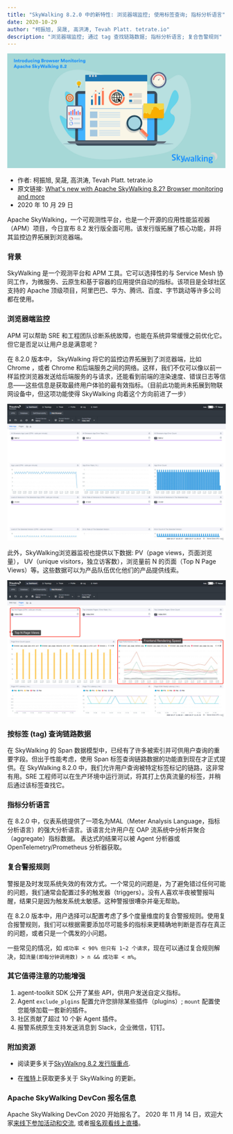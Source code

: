 ```yaml
---
title: "SkyWalking 8.2.0 中的新特性: 浏览器端监控; 使用标签查询; 指标分析语言"
date: 2020-10-29
author: "柯振旭, 吴晟, 高洪涛, Tevah Platt. tetrate.io"
description: "浏览器端监控; 通过 tag 查找链路数据; 指标分析语言; 复合告警规则"
---
```


![](0081Kckwly1gkl5gnaa2ij31lb0u0jum.jpg)

- 作者: 柯振旭, 吴晟, 高洪涛, Tevah Platt. tetrate.io
- 原文链接: [What's new with Apache SkyWalking 8.2? Browser monitoring and more](https://www.tetrate.io/blog/whats-new-with-apache-skywalking-8-2-browser-monitoring-and-more/)
- 2020 年 10 月 29 日

Apache SkyWalking，一个可观测性平台，也是一个开源的应用性能监视器（APM）项目，今日宣布 8.2 发行版全面可用。该发行版拓展了核心功能，并将其监控边界拓展到浏览器端。

### 背景

SkyWalking 是一个观测平台和 APM 工具。它可以选择性的与 Service Mesh 协同工作，为微服务、云原生和基于容器的应用提供自动的指标。该项目是全球社区支持的 Apache 顶级项目，阿里巴巴、华为、腾讯、百度、字节跳动等许多公司都在使用。

### 浏览器端监控

APM 可以帮助 SRE 和工程团队诊断系统故障，也能在系统异常缓慢之前优化它。但它是否足以让用户总是满意呢？  

在 8.2.0 版本中， SkyWalking 将它的监控边界拓展到了浏览器端，比如 Chrome ，或者 Chrome 和后端服务之间的网络。这样，我们不仅可以像以前一样监控浏览器发送给后端服务的与请求，还能看到前端的渲染速度、错误日志等信息——这些信息是获取最终用户体验的最有效指标。（目前此功能尚未拓展到物联网设备中，但这项功能使得 SkyWalking 向着这个方向前进了一步）

![SkyWalking 8.2.0 Browser Side Monitoring: Overview](0081Kckwly1gkl5go0t43j30zk0m8tdb.jpg)

此外，SkyWalking浏览器监视也提供以下数据:
PV（page views，页面浏览量）， UV（unique visitors，独立访客数），浏览量前 N 的页面（Top N Page Views）等。这些数据可以为产品队伍优化他们的产品提供线索。  

![SkyWalking 8.2.0 Browser Side Monitoring: Pages](0081Kckwly1gkl5gnpi0dj30zk0m843n.jpg)

### 按标签 (tag) 查询链路数据

在 SkyWalking 的 Span 数据模型中，已经有了许多被索引并可供用户查询的重要字段。但出于性能考虑，使用 Span 标签查询链路数据的功能直到现在才正式提供。在 SkyWalking 8.2.0 中，我们允许用户查询被特定标签标记的链路，这非常有用。SRE 工程师可以在生产环境中运行测试，将其打上仿真流量的标签，并稍后通过该标签查找它。

### 指标分析语言

在 8.2.0 中，仪表系统提供了一项名为MAL（Meter Analysis Language，指标分析语言）的强大分析语言。该语言允许用户在 OAP 流系统中分析并聚合（aggregate）指标数据。
表达式的结果可以被 Agent 分析器或 OpenTelemetry/Prometheus 分析器获取。  

### 复合警报规则

警报是及时发现系统失效的有效方式。一个常见的问题是，为了避免错过任何可能的问题，我们通常会配置过多的触发器（triggers）。没有人喜欢半夜被警报叫醒，结果只是因为触发系统太敏感。这种警报很嘈杂并毫无帮助。  

在 8.2.0 版本中，用户选择可以配置考虑了多个度量维度的复合警报规则。使用复合报警规则，我们可以根据需要添加尽可能多的指标来更精确地判断是否存在真正的问题，或者只是一个偶发的小问题。

一些常见的情况，如 `成功率 < 90% 但只有 1~2 个请求`，现在可以通过复合规则解决，如`流量(即每分钟调用数) > n && 成功率 < m%`。  

### 其它值得注意的功能增强

1. agent-toolkit SDK 公开了某些 API，供用户发送自定义指标。
2. Agent `exclude_plgins` 配置允许您排除某些插件（plugins）; `mount` 配置使您能够加载一套新的插件。
3. 社区贡献了超过 10 个新 Agent 插件。
4. 报警系统原生支持发送消息到 Slack，企业微信，钉钉。

### 附加资源

* 阅读更多关于[SkyWalkng 8.2 发行版重点](https://github.com/apache/skywalking/blob/v8.2.0/CHANGES.md).

* 在[推特](https://twitter.com/ASFSkyWalking)上获取更多关于 SkyWalking 的更新。

### Apache SkyWalking DevCon 报名信息

Apache SkyWalking DevCon 2020 开始报名了。
2020 年 11 月 14 日，欢迎大家[来线下参加活动和交流](https://www.huodongxing.com/event/3567284406200), 或者[报名观看线上直播](https://www.itdks.com/Home/Act/apply?id=5392&mUid=57437)。